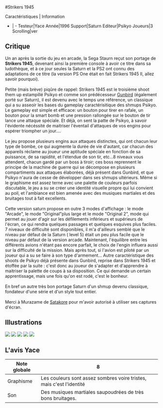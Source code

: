 #Strikers 1945

Caractéristiques | Information
- | -
Testeur|Yace
Année|1996
Support|Saturn
Editeur|Psikyo
Joueurs|3
Scrolling|ver

## Critique
Un an après la sortie du jeu en arcade, la Sega Staurn reçut son portage de <b>Strikers 1945</b>, devenant ainsi la première console à avoir ce titre dans sa ludothèque, et à ce jour seules la Saturn et la PS2 ont connu des adaptations de ce titre (la version PS One était en fait Strikers 1945 II, allez savoir pourquoi).<br/><br/>Petite (mais brève) piqûre de rappel: Strikers 1945 est le troisième shoot them up estampillé Psikyo et comme son prédécesseur <a href="index.php?page=fiche&id=9">Gunbird</a> (également porté sur Saturn), il est devenu avec le temps une référence, un classique qui a su asseoir les bases du gameplay caractérisitique des shmups Psikyo. Le gameplay est simple et efficace: un bouton pour tirer en rafale, un bouton pour la smart bomb et une pression rallongée sur le bouton de tir lance une attaque spéciale. Et déjà, on sent la patte de Psikyo, à savoir l'évidente nécéssité de maitriser l'éventail d'attaques de vos engins pour espérer triompher un jour....<br/><br/>Le jeu propose plusieurs engins aux attaques distinctes, qui ont chacun leur type de bombe, ce qui augmente la durée de vie d'autant, car chacun des appareils réclame au joueur une aptitude spéciale en fonction de sa puissance, de sa rapidité, et l'étendue de son tir, etc...8 niveaux vous attendent, chacun gardé par un boss à tiroir; ces boss reprennent le principe de la machine de guerre qui se décompose en plusieurs compartiments aux attaques élaborées, déjà présent dans Gunbird, et que Psikyo n'aura de cesse de développer dans ses shmups ultérieurs. Même si le graphisme est assez terne avec une palette de couleurs parfois discutable, le jeu a su se créer une identité visuelle propre qui lui convient au poil, et l'ambiance est bien amenée avec des musiques martiales et des bruitages tout à fait excellents.<br/><br/>Cette version saturn propose en outre 3 modes d'affichage : le mode "Arcade", le mode "Original"plus large et le mode "Original 2", mode qui permet au jouer d'agir sur les défilements inférieurs et supérieurs de l'écran, ce qui rendra quelques passages et quelques esquives plus faciles. 7 niveaux de difficulté sont disponibles, il m'a d'ailleurs semblé que le niveau par défaut de la Saturn ( level 5) était un peu plus facile que le niveau par défaut de la version arcade. Maintenant, l'équilibre entre les différents avions n'étant pas encore parfait, le choix de l'engin influera aussi sur la difficulté de la mission. Mais après tout, si l'avion est piloté par un joueur qui a su se faire à son type d'armement... Autre caractéristique des shoots de Psikyo déjà présente dans Gunbird, reprise dans Strikers 1945 et étoffée par la suite : c'est donc au joueur de s'adapter et d'apprendre à maitriser la palette de coups à sa disposition. Ce qui demande un certain apprentissage, mais une fois qu'on est rodé, c'est le bonheur.<br/><br/>En bref un autre très bon portage Saturn d'un shmup devenu classique, fondateur d'une série et d'un style tout entier.<br/><br/>Merci à Murazame de <a href="http://www.satakore.com/" target="_new">Satakore</a> pour m'avoir autorisé à utiliser ses captures d'écran.

## Illustrations
![](http://www.shmup.com/images/thumbs/img_fiche_1_1256.bmp)
![](http://www.shmup.com/images/thumbs/img_fiche_2_1256.bmp)
![](http://www.shmup.com/images/thumbs/img_fiche_3_1256.bmp)
![](http://www.shmup.com/images/thumbs/img_fiche_4_1256.bmp)
![](http://www.shmup.com/images/thumbs/img_fiche_5_1256.bmp)

## L'avis Yace
Note globale|8
-|-
Graphisme|Les couleurs sont assez sombres voire tristes, mais c'est l'identité 
Son|Des musiques martiales saupoudrées de très bons bruitages.
